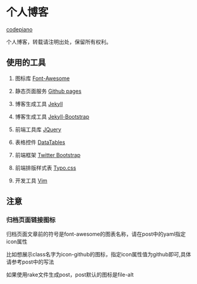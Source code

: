 # 个人博客

[codepiano](http://codepiano.github.io)

个人博客，转载请注明出处，保留所有权利。

## 使用的工具

1. 图标库         [Font-Awesome](http://fortawesome.github.io/Font-Awesome)

1. 静态页面服务   [Github pages](http://pages.github.com )

1. 博客生成工具   [Jekyll](https://github.com/mojombo/jekyll )

1. 博客生成工具   [Jekyll-Bootstrap](http://jekyllbootstrap.com/ )

1. 前端工具库     [JQuery](http://jquery.com/ )

1. 表格控件       [DataTables](http://www.datatables.net/ )

1. 前端框架       [Twitter Bootstrap](http://twitter.github.io/bootstrap )

1. 前端排版样式表 [Typo.css](http://typo.sofish.de )

1. 开发工具       [Vim](http://www.vim.org/ )

## 注意

### 归档页面链接图标

归档页面文章前的符号是font-awesome的图表名称，请在post中的yaml指定icon属性

比如想展示class名字为icon-github的图标，指定icon属性值为github即可,具体请参考post中的写法

如果使用rake文件生成post，post默认的图标是file-alt
